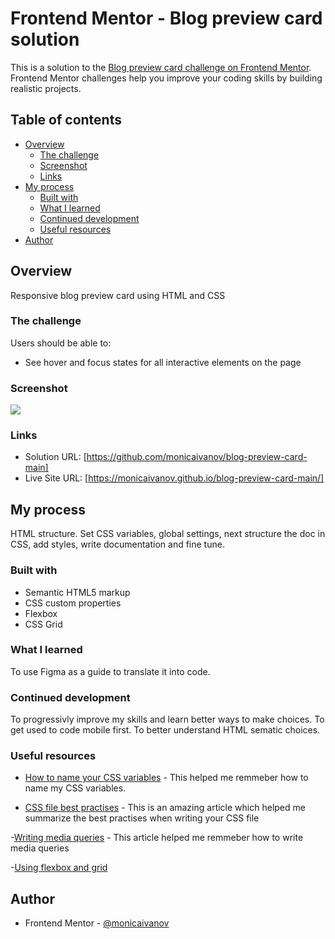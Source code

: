 # Frontend Mentor - Blog preview card solution

This is a solution to the [Blog preview card challenge on Frontend Mentor](https://www.frontendmentor.io/challenges/blog-preview-card-ckPaj01IcS). Frontend Mentor challenges help you improve your coding skills by building realistic projects. 

## Table of contents

- [Overview](#overview)
  - [The challenge](#the-challenge)
  - [Screenshot](#screenshot)
  - [Links](#links)
- [My process](#my-process)
  - [Built with](#built-with)
  - [What I learned](#what-i-learned)
  - [Continued development](#continued-development)
  - [Useful resources](#useful-resources)
- [Author](#author)



## Overview
Responsive blog preview card using HTML and CSS

### The challenge

Users should be able to:

- See hover and focus states for all interactive elements on the page

### Screenshot

![](./screenshot.jpg)

### Links

- Solution URL: [https://github.com/monicaivanov/blog-preview-card-main]
- Live Site URL: [https://monicaivanov.github.io/blog-preview-card-main/]

## My process

HTML structure. Set CSS variables, global settings, next structure the doc in CSS, add styles, write documentation and fine tune.

### Built with

- Semantic HTML5 markup
- CSS custom properties
- Flexbox
- CSS Grid

### What I learned

To use Figma as a guide to translate it into code.


### Continued development

To progressivly improve my skills and learn better ways to make choices. To get used to code mobile first. To better understand HTML sematic choices.

### Useful resources

- [How to name your CSS variables](https://www.fixate.it/blog/make-your-css-variable-names-suck-less) - This helped me remmeber how to name my CSS variables.

- [CSS file best practises](https://medium.com/@paulohfev/css-best-practices-you-should-know-374c388a00dd) - This is an amazing article which helped me summarize the best practises when writing your CSS file 

-[Writing media queries](https://css-tricks.com/a-complete-guide-to-css-media-queries/) - This article helped me remmeber how to write media queries

-[Using flexbox and grid](https://www.joshwcomeau.com/css/interactive-guide-to-flexbox/)


## Author

- Frontend Mentor - [@monicaivanov](https://www.frontendmentor.io/profile/monicaivanov)





